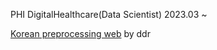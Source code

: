 PHI DigitalHealthcare(Data Scientist) 2023.03 ~

[Korean preprocessing web](https://textprepwebgit-p6fbrgfrqjjhaaqc6jvu84.streamlit.app/) by ddr
